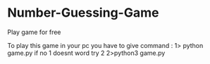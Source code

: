 # Number-Guessing-Game
Play game for free

To play this game in your pc you have to give command :
1> python game.py
if no 1 doesnt word try 2
2>python3 game.py
